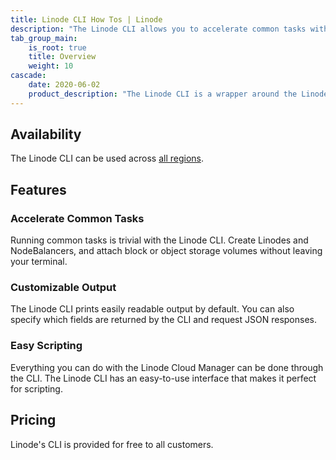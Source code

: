 ```yaml
---
title: Linode CLI How Tos | Linode
description: "The Linode CLI allows you to accelerate common tasks with customizable output and easy scripting."
tab_group_main:
    is_root: true
    title: Overview
    weight: 10
cascade:
    date: 2020-06-02
    product_description: "The Linode CLI is a wrapper around the Linode API that allows you to manage your Linode account from the command line. Virtually any task that can be done through the Linode Manager can be done through the CLI, making it an excellent tool for scripting."
---
```


## Availability

The Linode CLI can be used across [all regions](https://www.linode.com/global-infrastructure/).

## Features

### Accelerate Common Tasks

Running common tasks is trivial with the Linode CLI. Create Linodes and NodeBalancers, and attach block or object storage volumes without leaving your terminal.

### Customizable Output

The Linode CLI prints easily readable output by default. You can also specify which fields are returned by the CLI and request JSON responses.

### Easy Scripting

Everything you can do with the Linode Cloud Manager can be done through the CLI. The Linode CLI has an easy-to-use interface that makes it perfect for scripting.

## Pricing

Linode's CLI is provided for free to all customers.
